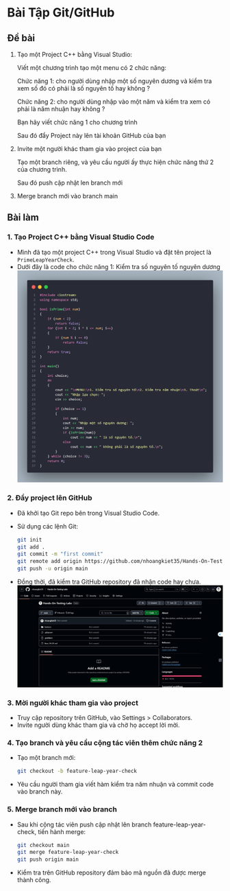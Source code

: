 # Bài Tập Git/GitHub

## Đề bài

1. Tạo một Project C++ bằng Visual Studio:

   Viết một chương trình tạo một menu có 2 chức năng:

   Chức năng 1: cho người dùng nhập một số nguyên dương và kiểm tra xem số đó có phải là số nguyên tố hay không ?

   Chức năng 2: cho người dùng nhập vào một năm và kiểm tra xem có phải là năm nhuận hay không ?

   Bạn hãy viết chức năng 1 cho chương trình

   Sau đó đẩy Project này lên tài khoản GitHub của bạn

2. Invite một người khác tham gia vào project của bạn

   Tạo một branch riêng, và yêu cầu người ấy thực hiện chức năng thứ 2 của chương trình.

   Sau đó push cập nhật len branch mới

3. Merge branch mới vào branch main

## Bài làm

### 1. Tạo Project C++ bằng Visual Studio Code

- Mình đã tạo một project C++ trong Visual Studio và đặt tên project là `PrimeLeapYearCheck`.
- Dưới đây là code cho chức năng 1: Kiểm tra số nguyên tố nguyên dương
  ![image](images/TH-01-feature-01.png)

### 2. Đẩy project lên GitHub

- Đã khởi tạo Git repo bên trong Visual Studio Code.
- Sử dụng các lệnh Git:

  ```bash
  git init
  git add .
  git commit -m "first commit"
  git remote add origin https://github.com/nhoangkiet35/Hands-On-Testing-Labs
  git push -u origin main
  ```

- Đồng thời, đã kiểm tra GitHub repository đã nhận code hay chưa.
  ![image](images/TH-01-github-repo.png)

### 3. Mời người khác tham gia vào project

- Truy cập repository trên GitHub, vào Settings > Collaborators.
- Invite người dùng khác tham gia và chờ họ accept lời mời.

### 4. Tạo branch và yêu cầu cộng tác viên thêm chức năng 2

- Tạo một branch mới:

  ```bash
  git checkout -b feature-leap-year-check
  ```

- Yêu cầu người tham gia viết hàm kiểm tra năm nhuận và commit code vào branch này.

### 5. Merge branch mới vào branch

- Sau khi cộng tác viên push cập nhật lên branch feature-leap-year-check, tiến hành merge:

  ```bash
  git checkout main
  git merge feature-leap-year-check
  git push origin main
  ```

- Kiểm tra trên GitHub repository đảm bảo mã nguồn đã được merge thành công.
